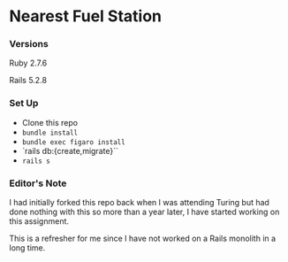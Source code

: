 # Nearest Fuel Station

### Versions

Ruby 2.7.6

Rails 5.2.8

### Set Up

- Clone this repo
- `bundle install`
- `bundle exec figaro install`
- `rails db:{create,migrate}``
- `rails s`


### Editor's Note

I had initially forked this repo back when I was attending Turing but had done nothing with this so more than a year later, I have started working on this assignment. 

This is a refresher for me since I have not worked on a Rails monolith in a long time.